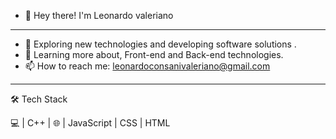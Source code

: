 - 👋 Hey there! I'm Leonardo valeriano
_______________________________________________________
- 👀 Exploring new technologies and developing software solutions .
- 🌱 Learning more about, Front-end and Back-end technologies.  
- 📫 How to reach me: leonardoconsanivaleriano@gmail.com
_______________________________________________________

🛠 Tech Stack

💻   | C++ | 
🌐   | JavaScript | CSS | HTML  


<!---
Leonardocvaleriano/Leonardocvaleriano is a ✨ special ✨ repository because its `README.md` (this file) appears on your GitHub profile.
You can click the Preview link to take a look at your changes.
--->

